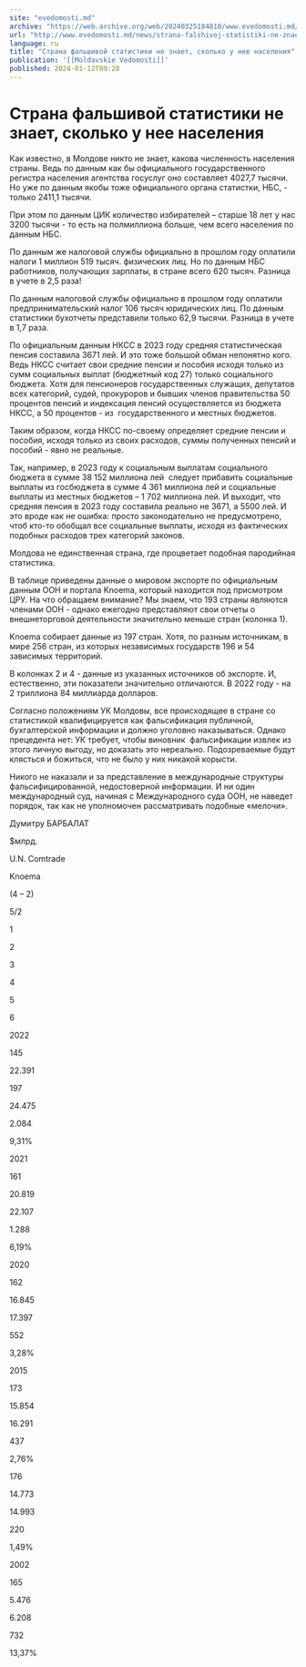 ```yaml
---
site: "evedomosti.md"
archive: "https://web.archive.org/web/20240325184810/www.evedomosti.md/news/strana-falshivoj-statistiki-ne-znaet-skolko-u-nee-naseleniya"
url: "http://www.evedomosti.md/news/strana-falshivoj-statistiki-ne-znaet-skolko-u-nee-naseleniya"
language: ru
title: "Страна фальшивой статистики не знает, сколько у нее населения"
publication: '[[Moldavskie Vedomosti]]'
published: 2024-01-12T09:28
---
```


# Страна фальшивой статистики не знает, сколько у нее населения

Как известно, в Молдове никто не знает, какова численность населения страны. Ведь по данным как бы официального государственного регистра населения агентства госуслуг оно составляет 4027,7 тысячи. Но уже по данным якобы тоже официального органа статистки, НБС, - только 2411,1 тысячи.

При этом по данным ЦИК количество избирателей – старше 18 лет у нас 3200 тысячи - то есть на полмиллиона больше, чем всего населения по данным НБС.

По данным же налоговой службы официально в прошлом году оплатили налоги 1 миллион 519 тысяч. физических лиц. Но по данным НБС работников, получающих зарплаты, в стране всего 620 тысяч. Разница в учете в 2,5 раза!

По данным налоговой службы официально в прошлом году оплатили предпринимательский налог 106 тысяч юридических лиц. По данным статистики бухотчеты представили только 62,9 тысячи. Разница в учете в 1,7 раза.

По официальным данным НКСС в 2023 году средняя статистическая пенсия составила 3671 лей. И это тоже большой обман непонятно кого. Ведь НКСС считает свои средние пенсии и пособия исходя только из сумм социальных выплат (бюджетный код 27) только социального бюджета. Хотя для пенсионеров государственных служащих, депутатов всех категорий, судей, прокуроров и бывших членов правительства 50 процентов пенсий и индексация пенсий осуществляется из бюджета НКСС, а 50 процентов - из  государственного и местных бюджетов.

Таким образом, когда НКСС по-своему определяет средние пенсии и пособия, исходя только из своих расходов, суммы полученных пенсий и пособий - явно не реальные.

Так, например, в 2023 году к социальным выплатам социального бюджета в сумме 38 152 миллиона лей  следует прибавить социальные выплаты из госбюджета в сумме 4 361 миллиона лей и социальные выплаты из местных бюджетов – 1 702 миллиона лей. И выходит, что средняя пенсия в 2023 году составила реально не 3671, а 5500 лей. И это вроде как не ошибка: просто законодательно не предусмотрено, чтоб кто-то обобщал все социальные выплаты, исходя из фактических подобных расходов трех категорий законов.

Молдова не единственная страна, где процветает подобная пародийная статистика.

В таблице приведены данные о мировом экспорте по официальным данным ООН и портала Knoema, который находится под присмотром ЦРУ. На что обращаем внимание? Мы знаем, что 193 страны являются членами ООН - однако ежегодно представляют свои отчеты о внешнеторговой деятельности значительно меньше стран (колонка 1).

Knoema собирает данные из 197 стран. Хотя, по разным источникам, в мире 256 стран, из которых независимых государств 196 и 54 зависимых территорий.

В колонках 2 и 4 - данные из указанных источников об экспорте. И, естественно, эти показатели значительно отличаются. В 2022 году - на 2 триллиона 84 миллиарда долларов.

Согласно положениям УК Молдовы, все происходящее в стране со статистикой квалифицируется как фальсификация публичной, бухгалтерской информации и должно уголовно наказываться. Однако прецедента нет: УК требует, чтобы виновник  фальсификации извлек из этого личную выгоду, но доказать это нереально. Подозреваемые будут клясться и божиться, что не было у них никакой корысти.

Никого не наказали и за представление в международные структуры фальсифицированной, недостоверной информации. И ни один международный суд, начиная с Международного суда ООН, не наведет порядок, так как не уполномочен рассматривать подобные «мелочи».

Думитру БАРБАЛАТ

$млрд.

U.N. Comtrade

Knoema

(4 – 2)

5/2

1

2

3

4

5

6

2022

145

22.391

197

24.475

2.084

9,31%

2021

161

20.819

22.107

1.288

6,19%

2020

162

16.845

17.397

552

3,28%

2015

173

15.854

16.291

437

2,76%

176

14.773

14.993

220

1,49%

2002

165

5.476

6.208

732

13,37%